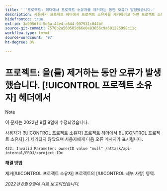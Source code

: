 ```yaml
---
title: '''프로젝트: 헤더에서 프로젝트 소유자를 제거하는 동안 오류가 발생했습니다.'
description: 사용자가 프로젝트 헤더에서 프로젝트 소유자를 제거하려고 하면 프로젝트 소유자가 제거되지 않으며 사용자에게 오류 메시지가 표시됩니다.
hidefromtoc: true
exl-id: 3a995df4-5d6a-44e4-a644-997931c044bf
source-git-commit: 7570b2a560505d66e0e83656c9a601226998c11c
workflow-type: tm+mt
source-wordcount: '97'
ht-degree: 0%

---
```


# 프로젝트: 을(를) 제거하는 동안 오류가 발생했습니다. [!UICONTROL 프로젝트 소유자] 헤더에서

>[!NOTE]
>
>이 문제는 2022년 9월 9일에 수정되었습니다.

사용자가 [!UICONTROL 프로젝트 소유자] 프로젝트 헤더에서 [!UICONTROL 프로젝트 소유자] 가 제거되지 않았으며 사용자에게 다음 오류 메시지가 표시됩니다.

`422: Invalid Parameter: ownerID value "null" /attask/api-internal/PROJ/<project ID>`

**해결 방법**

제거[!UICONTROL  프로젝트 소유자] 프로젝트의 [!UICONTROL 세부 사항] 영역.

_2022년 8월 9일에 처음 보고되었습니다._
